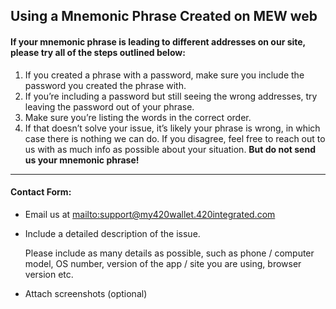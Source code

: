## Using a Mnemonic Phrase Created on MEW web

#### If your mnemonic phrase is leading to different addresses on our site, please try all of the steps outlined below:

1. If you created a phrase with a password, make sure you include the password you created the phrase with.
2. If you’re including a password but still seeing the wrong addresses, try leaving the password out of your phrase.
3. Make sure you’re listing the words in the correct order.
4. If that doesn’t solve your issue, it’s likely your phrase is wrong, in which case there is nothing we can do. If you disagree, feel free to reach out to us with as much info as possible about your situation. **But do not send us your mnemonic phrase!**

***

#### Contact Form:

* Email us at <mailto:support@my420wallet.420integrated.com>

* <p>Include a detailed description of the issue.</p>
  <note>Please include as many details as possible, such as phone / computer model, OS number, version of the app / site you are using, browser version etc.</note>

* Attach screenshots (optional)
